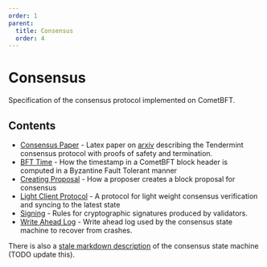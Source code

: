 ```yaml
---
order: 1
parent:
  title: Consensus
  order: 4
---
```


# Consensus

Specification of the consensus protocol implemented on CometBFT.

## Contents

- [Consensus Paper](./consensus-paper) - Latex paper on
  [arxiv](https://arxiv.org/abs/1807.04938) describing the
  Tendermint consensus protocol with proofs of safety and termination.
- [BFT Time](./bft-time.md) - How the timestamp in a CometBFT
  block header is computed in a Byzantine Fault Tolerant manner
- [Creating Proposal](./creating-proposal.md) - How a proposer
  creates a block proposal for consensus
- [Light Client Protocol](./light-client) - A protocol for light weight consensus
  verification and syncing to the latest state
- [Signing](./signing.md) - Rules for cryptographic signatures
  produced by validators.
- [Write Ahead Log](./wal.md) - Write ahead log used by the
  consensus state machine to recover from crashes.

There is also a [stale markdown description](consensus.md) of the consensus state machine
(TODO update this).
